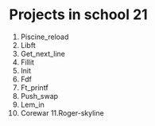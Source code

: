 # Projects in school 21

1. Piscine_reload
2. Libft
3. Get_next_line
4. Fillit
5. Init
6. Fdf
7. Ft_printf
8. Push_swap
9. Lem_in
10. Corewar
11.Roger-skyline
